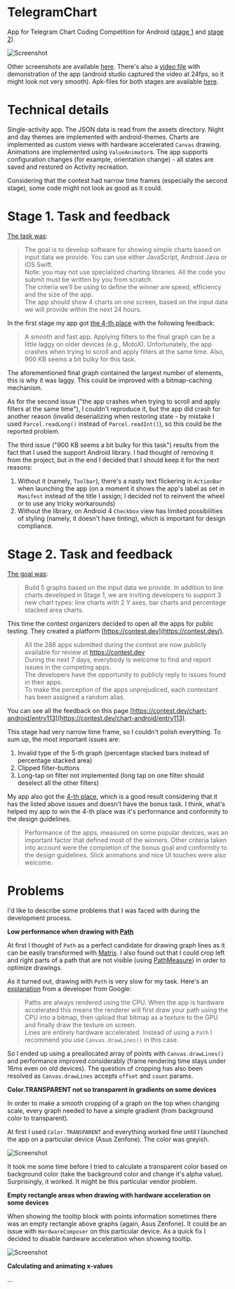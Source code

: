 # TelegramChart #

App for Telegram Chart Coding Competition for Android ([stage 1](https://t.me/contest/6) and [stage 2](https://t.me/contest/59)).

![Screenshot](https://raw.githubusercontent.com/Svechnikov/TelegramChart/master/screenshots/1.png)

Other screenshots are available [here](https://github.com/Svechnikov/TelegramChart/tree/master/screenshots). There's also a [video file](https://github.com/Svechnikov/TelegramChart/blob/master/screenshots/video.mp4?raw=true) with demonstration of the app (android studio captured the video at 24fps, so it might look not very smooth). Apk-files for both stages are available [here](https://github.com/Svechnikov/TelegramChart/tree/master/apks).
# <a name="details"></a>Technical details
Single-activity app. The JSON data is read from the assets directory.
Night and day themes are implemented with android-themes.
Charts are implemented as custom views with hardware accelerated `Canvas` drawing.
Animations are implemented using `ValueAnimator`s.
The app supports configuration changes (for example, orientation change) - all states are saved and restored on Activity recreation.

Considering that the contest had narrow time frames (especially the second stage), some code might not look as good as it could.
# <a name="stage1"></a>Stage 1. Task and feedback

[The task was](https://t.me/contest/6):

>The goal is to develop software for showing simple charts based on input data we provide.
You can use either JavaScript, Android Java or iOS Swift.<br>Note: you may not use specialized charting libraries.  All the code you submit must be written by you from scratch.<br>The criteria we’ll be using to define the winner are speed, efficiency and the size of the app.<br>The app should show 4 charts on one screen, based on the input data we will provide within the next 24 hours.

In the first stage my app got [the 4-th place](https://t.me/contest/23) with the following feedback:

>A smooth and fast app. Applying filters to the final graph can be a little laggy on older devices (e.g., MotoX).
Unfortunately, the app crashes when trying to scroll and apply filters at the same time.
Also, 900 KB seems a bit bulky for this task.

The aforementioned final graph contained the largest number of elements, this is why it was laggy. This could be improved with a bitmap-caching mechanism.

As for the second issue ("the app crashes when trying to scroll and apply filters at the same time"), I couldn't reproduce it, but the app did crash for another reason (invalid deserializing when restoring state - by mistake I used `Parcel.readLong()` instead of `Parcel.readInt()`), so this could be the reported problem.

The third issue ("900 KB seems a bit bulky for this task") results from the fact that I used the support Android library. I had thought of removing it from the project, but in the end I decided that I should keep it for the next reasons:

1. Without it (namely, `Toolbar`), there's a nasty text flickering in `ActionBar` when launching the app (on a moment it shows the app's label as set in `Manifest` instead of the title I assign; I decided not to reinvent the wheel or to use any tricky workarounds)
2. Without the library, on Android 4 `Checkbox` view has limited possibilities of styling (namely, it doesn't have tinting), which is important for design compliance.

# <a name="stage2"></a>Stage 2. Task and feedback

[The goal was](https://t.me/contest/59):

>Build 5 graphs based on the input data we provide. In addition to line charts developed in Stage 1, we are inviting developers to support 3 new chart types: line charts with 2 Y axes, bar charts and percentage stacked area charts.

This time the contest organizers decided to open all the apps for public testing. They created a platform [https://contest.dev](https://contest.dev/).

>All the 286 apps submitted during the contest are now publicly available for review at https://contest.dev<br>During the next 7 days, everybody is welcome to find and report issues in the competing apps.<br>The developers have the opportunity to publicly reply to issues found in their apps.<br>To make the perception of the apps unprejudiced, each contestant has been assigned a random alias.

You can see all the feedback on this page [https://contest.dev/chart-android/entry113](https://contest.dev/chart-android/entry113).

This stage had very narrow time frame, so I couldn't polish everything. To sum up, the most important issues are:
1. Invalid type of the 5-th graph (percentage stacked bars instead of
    percentage stacked area)
2. Clipped filter-buttons
3. Long-tap on filter not implemented (long tap on one filter should deselect all the other filters)

My app also got the [4-th place](https://t.me/contest/79), which is a good result considering that it has the listed above issues and doesn't have the bonus task. I think, what's helped my app to win the 4-th place was it's performance and conformity to the design guidelines.
>Performance of the apps, measured on some popular devices, was an important factor that defined most of the winners. Other criteria taken into account were the completion of the bonus goal and conformity to the design guidelines. Slick animations and nice UI touches were also welcome.

# <a name="problems"></a>Problems
I'd like to describe some problems that I was faced with during the development process.

**Low performance when drawing with [Path](https://developer.android.com/reference/android/graphics/Path)**

At first I thought of `Path` as a perfect candidate for drawing graph lines as it can be easily transformed with [Matrix](https://developer.android.com/reference/android/graphics/Matrix.html). I also found out that I could crop left and right parts of a path that are not visible (using [PathMeasure](https://developer.android.com/reference/android/graphics/PathMeasure)) in order to optimize drawings.

As it turned out, drawing with `Path` is very slow for my task. Here's an [explanation](https://stackoverflow.com/a/15208783/678026) from a developer from Google:
>Paths are always rendered using the CPU. When the app is hardware accelerated this means the renderer will first draw your path using the CPU into a bitmap, then upload that bitmap as a texture to the GPU and finally draw the texture on screen.<br>Lines are entirely hardware accelerated. Instead of using a  `Path`  I recommend you use  `Canvas.drawLines()`  in this case.

So I ended up using a preallocated array of points with `Canvas.drawLines()` and performance improved considerably (frame rendering time stays under 16ms even on old devices). The question of cropping has also been resolved as `Canvas.drawLines` accepts `offset` and `count` params.

**Color.TRANSPARENT not so transparent in gradients on some devices**

In order to make a smooth cropping of a graph on the top when changing scale, every graph needed to have a simple gradient (from background color to transparent).

At first I used `Color.TRANSPARENT` and everything worked fine until I launched the app on a particular device (Asus Zenfone). The color was greyish.

![Screenshot](https://raw.githubusercontent.com/Svechnikov/TelegramChart/master/screenshots/grayish-transparent-gradient.png)

It took me some time before I tried to calculate a transparent color based on background color (take the background color and change it's alpha value). Surprisingly, it worked. It might be this particular vendor problem.

**Empty rectangle areas when drawing with hardware acceleration on some devices**

When showing the tooltip block with points information sometimes there was an empty rectangle above graphs (again, Asus Zenfone). It could be an issue with `HardwareComposer` on this particular device. As a quick fix I decided to disable hardware acceleration when showing tooltip.

![Screenshot](https://raw.githubusercontent.com/Svechnikov/TelegramChart/master/screenshots/blank-areas-hw-drawing.png)

**Calculating and animating x-values**

...